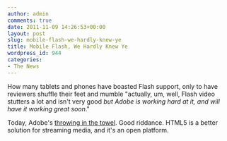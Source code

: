```yaml
---
author: admin
comments: true
date: 2011-11-09 14:26:53+00:00
layout: post
slug: mobile-flash-we-hardly-knew-ye
title: Mobile Flash, We Hardly Knew Ye
wordpress_id: 944
categories:
- The News
---
```


How many tablets and phones have boasted Flash support, only to have reviewers shuffle their feet and mumble "actually, um, well, Flash video stutters a lot and isn't very good *but Adobe is working hard at it, and will have it working great soon*."

Today, Adobe's [throwing in the towel](http://www.zdnet.com/blog/perlow/exclusive-adobe-ceases-development-on-mobile-browser-flash-refocuses-efforts-on-html5/19226). Good riddance. HTML5 is a better solution for streaming media, and it's an open platform.
